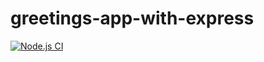 # greetings-app-with-express
[![Node.js CI](https://github.com/mokhelek/greetings-app-with-express/actions/workflows/node.js.yml/badge.svg)](https://github.com/mokhelek/greetings-app-with-express/actions/workflows/node.js.yml)
